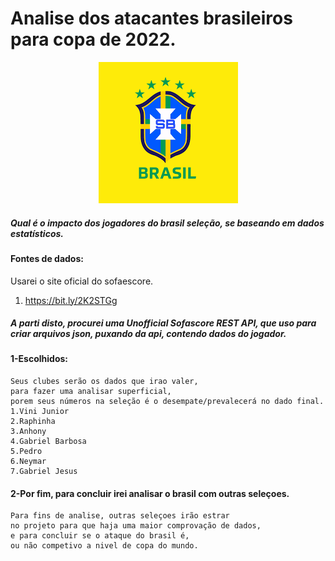 # Analise dos atacantes brasileiros para copa de 2022.

<p align="center">
  <img src="brasil.png" >
</p>

##### Qual é o impacto dos jogadores do brasil seleção, se baseando em dados estatísticos.

#### Fontes de dados:
Usarei o site oficial do sofaescore.
1. https://bit.ly/2K2STGg

##### A parti disto, procurei uma Unofficial Sofascore REST API, que uso para criar arquivos json, puxando da api, contendo dados do jogador.



#### 1-Escolhidos:
	Seus clubes serão os dados que irao valer, 
	para fazer uma analisar superficial, 
	porem seus números na seleção é o desempate/prevalecerá no dado final.
    1.Vini Junior
    2.Raphinha
    3.Anhony
    4.Gabriel Barbosa
    5.Pedro
    6.Neymar
    7.Gabriel Jesus

#### 2-Por fim, para concluir irei analisar o brasil com outras seleçoes.
	Para fins de analise, outras seleçoes irão estrar
	no projeto para que haja uma maior comprovação de dados,
	e para concluir se o ataque do brasil é,
	ou não competivo a nivel de copa do mundo.
